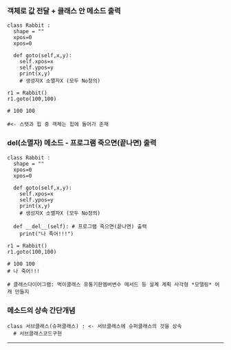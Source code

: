 ###  객체로 값 전달 + 클래스 안 메소드 출력 
```
class Rabbit :
  shape = ""
  xpos=0
  xpos=0

  def goto(self,x,y):
    self.xpos=x
    self.ypos=y
    print(x,y)
    # 생성자X 소멸자X (모두 No정의) 

r1 = Rabbit()
r1.goto(100,100)

# 100 100 

#<- 스탯과 힙 중 객체는 힙에 들어가 존재  
```

### __del__(소멸자) 메소드 - 프로그램 죽으면(끝나면) 출력
```
class Rabbit :
  shape = ""
  xpos=0
  xpos=0

  def goto(self,x,y):
    self.xpos=x
    self.ypos=y
    print(x,y)
    # 생성자X 소멸자X (모두 No정의) 

  def __del__(self): # 프로그램 죽으면(끝나면) 출력 
    print("나 죽어!!!")

r1 = Rabbit()
r1.goto(100,100)

# 100 100 
# 나 죽어!!!

# 클래스다이어그램: 먹이클래스 유통기한멤버변수 메서드 등 설계 계획 사각형 *모델링* 어캐 만들지 
```

### 메소드의 상속 간단개념 
```
class 서브클래스(슈퍼클래스) : <- 서브클래스에 슈퍼클래스의 것을 상속 
  # 서브클래스코드구현 
```
  
*** 
  
